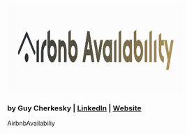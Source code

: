 
<img src="https://github.com/cherkesky/checkbnbavail/blob/main/projlogo.png" height="200" width="400">

### by Guy Cherkesky | [LinkedIn](http://linkedin.com/in/cherkesky) | [Website](http://cherkesky.com)



AirbnbAvailabiliy

